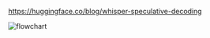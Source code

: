 https://huggingface.co/blog/whisper-speculative-decoding

![flowchart](https://github.com/Jarvis-AI-project/ASR/assets/108417648/936bdfc7-689a-434c-94f6-ed1d8d7e2d4b)
